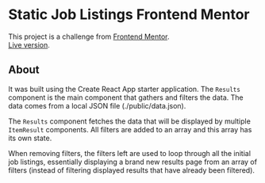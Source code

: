 # Static Job Listings Frontend Mentor

This project is a challenge from [Frontend Mentor](https://www.frontendmentor.io/). <br>
[Live version](https://frontend-mentor-job-listings.vercel.app/). 

## About

It was built using the Create React App starter application. 
The `Results` component is the main component that gathers and filters the data. The data comes from a local JSON file (./public/data.json). <br>

The `Results` component fetches the data that will be displayed by multiple `ItemResult` components.
All filters are added to an array and this array has its own state. <br>

When removing filters, the filters left are used to loop through all the initial job listings, essentially displaying a brand new results page from an array of filters (instead of filtering displayed results that have already been filtered).
